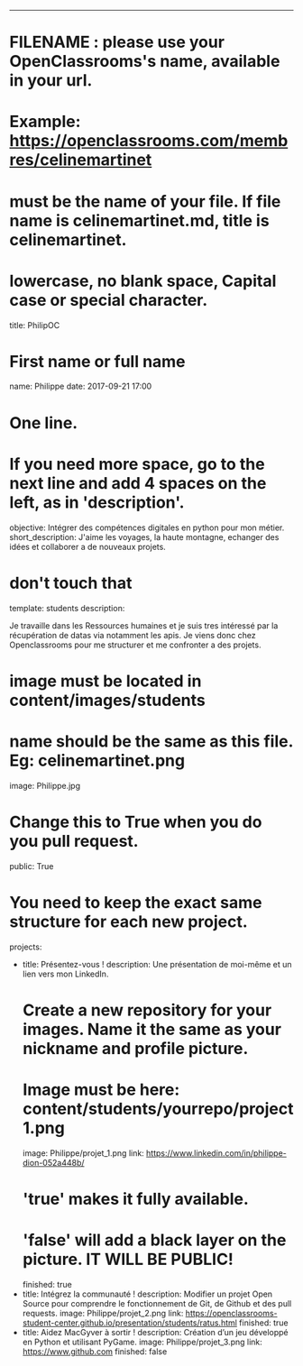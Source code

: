---

# FILENAME : please use your OpenClassrooms's name, available in your url.
# Example: https://openclassrooms.com/membres/celinemartinet
# must be the name of your file. If file name is celinemartinet.md, title is celinemartinet.
# lowercase, no blank space, Capital case or special character.
title: PhilipOC

# First name or full name
name: Philippe
date: 2017-09-21 17:00

# One line.
# If you need more space, go to the next line and add 4 spaces on the left, as in 'description'.
objective: Intégrer des compétences digitales en python pour mon métier.
short_description: J'aime les voyages, la haute montagne, echanger des idées et collaborer a de nouveaux projets.

# don't touch that
template: students
description: 

Je travaille dans les Ressources humaines et je suis tres
intéressé par la récupération de datas via notamment les apis. Je
viens donc chez Openclassrooms pour me structurer et me confronter a des
projets. 
   

# image must be located in content/images/students
# name should be the same as this file. Eg: celinemartinet.png
image: Philippe.jpg

# Change this to True when you do you pull request.
public: True

# You need to keep the exact same structure for each new project.
projects:
  - title: Présentez-vous !
    description: Une présentation de moi-même et un lien vers mon LinkedIn.
    # Create a new repository for your images. Name it the same as your nickname and profile picture.
    # Image must be here: content/students/yourrepo/project1.png
    image: Philippe/projet_1.png
    link: https://www.linkedin.com/in/philippe-dion-052a448b/
    # 'true' makes it fully available.
    # 'false' will add a black layer on the picture. IT WILL BE PUBLIC!
    finished: true
  - title: Intégrez la communauté !
    description: Modifier un projet Open Source pour comprendre le fonctionnement de Git, de Github et des pull requests. 
    image: Philippe/projet_2.png
    link: https://openclassrooms-student-center.github.io/presentation/students/ratus.html
    finished: true
  - title: Aidez MacGyver à sortir !
    description: Création d’un jeu développé en Python et utilisant PyGame.
    image: Philippe/projet_3.png
    link: https://www.github.com
    finished: false

